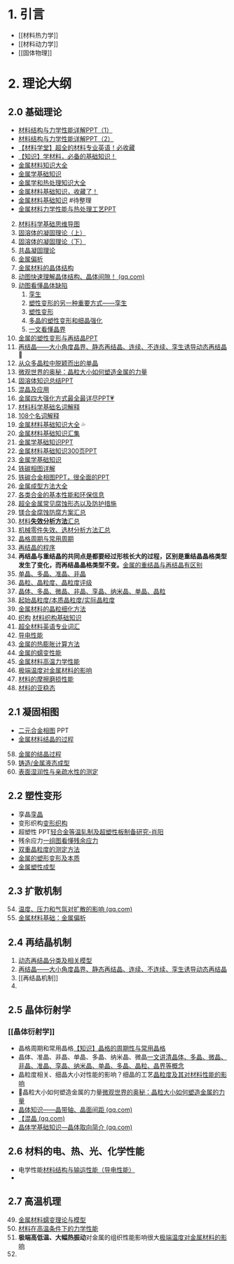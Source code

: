 # 1. 引言 
- [[材料热力学]]
- [[材料动力学]]
- [[固体物理]]

# 2. 理论大纲 
## 2.0 基础理论 
- [材料结构与力学性能详解PPT（1）](https://mp.weixin.qq.com/s/tqOAuePAzVni-XXxYqPpzw)
- [材料结构与力学性能详解PPT（2）](https://mp.weixin.qq.com/s/OX23pfLe-Dw6oUwuxYtwrA)
- [【材料学堂】超全的材料专业英语！必收藏](https://mp.weixin.qq.com/s/RRcl545ETJT8fXUk5a_geQ)
-  [【知识】学材料，必备的基础知识！](https://mp.weixin.qq.com/s/n6CM6pIycrKqXJ59AknnDw)
- [金属材料知识大全](https://mp.weixin.qq.com/s/d-GfjC8zWDMX3xeh26ItYg)
- [金属学基础知识](https://mp.weixin.qq.com/s/fggGxWoBOa9ADhzLq1H9zQ)
- [金属学和热处理知识大全](https://mp.weixin.qq.com/s/OgMDoqT1iW2bpOTsq3ACUg)
- [金属材料基础知识，收藏了！](https://mp.weixin.qq.com/s/KnFdg1P7P9xAUHPkSWZRCA)
- [金属材料基础知识](https://mp.weixin.qq.com/s/znTpZva7BtQl8kv9iA15Uw) #待整理 
- [金属材料力学性能与热处理工艺PPT](https://mp.weixin.qq.com/s/216X2Gtts_0-8Vy269AUHg) 
2.  [材料科学基础思维导图](https://mp.weixin.qq.com/s/FOZ_PbM_TOR7rC64Vee82Q)
3. [固溶体的凝固理论（上）](https://mp.weixin.qq.com/s/x3oxAGgz3WTTlMWXkS5Idg)  
4. [固溶体的凝固理论（下）](https://mp.weixin.qq.com/s?__biz=MzI3NDEzOTU1OQ==&mid=2247483765&idx=1&sn=a4dbefea596b881e7ee62b56e8594f06&chksm=eb19d1bddc6e58ab03dab06352803dcb31b6580562714bd2c6235761e509615ee473f3cf6ac8&cur_album_id=3307875031519330304&scene=189#wechat_redirect)
5. [共晶凝固理论](https://mp.weixin.qq.com/s/tE1wvKjSeeXOH9R_mNmLaA)
6. [金属偏析](https://mp.weixin.qq.com/s/9XI4Sxe1tgL_bnRxZ0NUdg)
7. [金属材料的晶体结构](https://mp.weixin.qq.com/s/_pOS-h8lEcGVNYb7AlVFWw)
8. [动图快速理解晶体结构、晶体间隙！ (qq.com)](https://mp.weixin.qq.com/s/IhccnozLOUfD1ZRNSTlI8A)
9. [动图看懂晶体缺陷](https://mp.weixin.qq.com/s/iyc7E8DTVNfvvAMFylYzEg)
	1. [孪生](https://mp.weixin.qq.com/s/7dF6j2nvpENgUb8BvJed8g)
	2. [塑性变形的另一种重要方式——孪生](https://mp.weixin.qq.com/s/pZncu-uZ7QPVibjjhFhjmg)
	3. [塑性变形](https://mp.weixin.qq.com/s/y8zbQbhjCdF5u0W9xg_Frg)
	4. [多晶的塑性变形和细晶强化](https://mp.weixin.qq.com/s/AuY7qlc2BHOuyfPHqloNGw)
	5. [一文看懂晶界](https://mp.weixin.qq.com/s/HNR1Pg3MLdws0nKE_9_Opw)
10. [金属的塑性变形与再结晶PPT](https://mp.weixin.qq.com/s/yrqigV0-2leqryeRYG3q2w)
11. [再结晶——大小角度晶界、静态再结晶、连续、不连续、孪生诱导动态再结晶 ](https://mp.weixin.qq.com/s/xXtB7IRe4nZTFuQwdLco-w)🧊
12. [从众多晶粒中脱颖而出的单晶](https://mp.weixin.qq.com/s/Oq2YMAbNDakOL7n1xs7iFQ)
13. [微观世界的奥秘：晶粒大小如何塑造金属的力量](https://mp.weixin.qq.com/s/3-HefPffBJ5rcugr8ToFwg)
14. [固溶体知识总结PPT](https://mp.weixin.qq.com/s/Qu54BESa_DSzky3g4CV0rw)
15. [混晶及应用](https://mp.weixin.qq.com/s/6wBw53uBU_VpJZEHPlUfrw) 
16. [金属四大强化方式最全最详尽PPT💗](https://mp.weixin.qq.com/s/IUGoqdamV3HVKUur5aCbCg)
17. [材料科学基础名词解释](https://mp.weixin.qq.com/s/QUR6hZta7I8M_Eap7v04iQ)
18. [108个名词解释](https://mp.weixin.qq.com/s/eWfRrMZiAmO9ePFba98GnQ)
19.  [金属材料基础知识大全](https://mp.weixin.qq.com/s/6Eyjl4c4JxpC7ETup_D5Kw) 💦
20. [金属材料基础知识汇集](https://mp.weixin.qq.com/s/KnFdg1P7P9xAUHPkSWZRCA)
21. [金属学基础知识PPT](https://mp.weixin.qq.com/s/K80vRO0AlKPLt_uIoQHQDw)
22. [金属材料基础知识300页PPT](https://mp.weixin.qq.com/s/RaKO-aq4eKyo70iRZ9EjXQ)
23. [金属学基础知识]( https://mp.weixin.qq.com/s/fggGxWoBOa9ADhzLq1H9zQ )
24.  [铁碳相图详解](https://mp.weixin.qq.com/s/P9nn7PiGruSG99WwylDkRg)
25. [铁碳合金相图PPT，很全面的PPT](https://mp.weixin.qq.com/s/lyuPe84bSDjcblaz6VIU6Q)
26. [金属成型方法大全](https://mp.weixin.qq.com/s/_24mLbEPz_ZStPbhzrhUPA)
27. [各类合金的基本性能和环保信息](https://mp.weixin.qq.com/s/gcVRSIPVYJe1v_PxIzdAMA)
28.  [超全金属常见腐蚀形态以及防护措施](https://mp.weixin.qq.com/s/0IZiyhl6ZyKAZIulLqnwgw)
29.  [镁合金腐蚀防腐方案汇总](https://mp.weixin.qq.com/s/r1eJBTcrytZDSSiwLeKeeQ)
30. [材料**失效分析方法**汇总](https://mp.weixin.qq.com/s/ylp11_81iF5jWCQvNnldqw)
31.  [机械零件失效、选材分析方法汇总](https://mp.weixin.qq.com/s/ErqGpSrFcIu9_DO34iXfBg)
32. [晶格周期与常用周期](https://mp.weixin.qq.com/s/RzoBJZWH4OLCQv9hJd0Htg)
33. [再结晶的程序](https://mp.weixin.qq.com/s/M3IybSiqOrMYSPqxcRcG8g)
34. **再结晶与重结晶的共同点是都要经过形核长大的过程，区别是重结晶晶格类型发生了变化，而再结晶晶格类型不变。**[金属的重结晶与再结晶有区别](https://mp.weixin.qq.com/s/18zUAMXO5b6zqtF6Oe0SfQ)
35. [单晶、多晶、准晶、非晶](https://mp.weixin.qq.com/s/2hpMZcCxQArEZ8MsAw8-vQ)
36. [晶粒、晶粒度、晶粒度评级](https://mp.weixin.qq.com/s/3t2RJY7pHDpZA08jpVRZ4w)
37. [晶体、多晶、微晶、非晶、孪晶、纳米晶、单晶、晶粒](https://mp.weixin.qq.com/s/yIjNwybWK5N-W4XtQf0Hww)
38. [起始晶粒度/本质晶粒度/实际晶粒度](https://mp.weixin.qq.com/s/CMAt6-fHccontpX4IZL_2g)
39. [金属材料的晶粒细化方法](https://mp.weixin.qq.com/s/dXsSI00-fFwB0V5eahdB8g)
40. [织构](https://mp.weixin.qq.com/s/EkLLWqzBRoYOa6p82v9RkQ?poc_token=HNvybmWjEYT2zUqOcf8GH2AgLjrLraORDhrjilAK) [材料织构基础知识](https://mp.weixin.qq.com/s/_AbqRN8y8vQVZ6jFUGutvg) 
41. [超全材料英语专业词汇](https://mp.weixin.qq.com/s/RRcl545ETJT8fXUk5a_geQ)
42. [导电性能](https://mp.weixin.qq.com/s/hIbGfztp-JDnJTFRPNxohQ)
43. [金属的热膨胀计算方法](https://mp.weixin.qq.com/s/LdDJaAoMIS_cOsxv1y5IAw)
44. [金属的蠕变性能]( https://mp.weixin.qq.com/s/LSNgcTdgZsR_yUq9u6ksZQ )
45. [金属材料高温力学性能](https://mp.weixin.qq.com/s/ncBml74f1y9unEawJUxE_w)
46. [极端温度对金属材料的影响](https://mp.weixin.qq.com/s/AT9wCAN3IW4f3O8Ji0XjUg)
47. [材料的摩擦磨损性能](https://mp.weixin.qq.com/s/utBbfhsnovH86DCFmOxb0A)
48. [材料的亚稳态](https://mp.weixin.qq.com/s/uZU8-BfooxnoOdRRhDn_MA)

## 2.1 凝固相图
- [二元合金相图](https://mp.weixin.qq.com/s/L-kPd-UfKAwIiGuEwcGIqw) PPT 
- [金属材料结晶的过程](https://mp.weixin.qq.com/s/2M5XHTorkgAnb4Czu2iFQQ)
58. [金属的结晶过程](https://mp.weixin.qq.com/s/yjF_F1sQTiEmE_H26CzzeA)
59. [铸造/金属液态成型](https://mp.weixin.qq.com/s/QXS4IBNjtFUvRivII00vqQ)
60. [表面湿润性与亲疏水性的测定](https://mp.weixin.qq.com/s/Z-DrBS8lMf_pVAkYoNwWGQ)

## 2.2 塑性变形 
- 孪晶[孪晶](https://mp.weixin.qq.com/s/7dF6j2nvpENgUb8BvJed8g)
- 变形织构[变形织构](https://mp.weixin.qq.com/s/EkLLWqzBRoYOa6p82v9RkQ)
- 超塑性 PPT[轻合金等温轧制及超塑性板制备研究-肖阳](https://mp.weixin.qq.com/s/eMwqqP2pYMga3feBf9lxUA)
- 残余应力[一组图看懂残余应力](https://mp.weixin.qq.com/s/hkEtSR2pitkSUcxVq4PEGw)
- [双重晶粒度的测定方法](https://mp.weixin.qq.com/s/hwU1sbOLNZCkmHFzNhicIw)
- [金属的塑形变形及本质](https://mp.weixin.qq.com/s/xFGJRFO5cUG07cjLE2dJeg)
-  [金属塑性成型](https://mp.weixin.qq.com/s/fNzZNx0lceo_vk6Kd-RqhA)


## 2.3 扩散机制 
54. [温度、压力和气氛对扩散的影响 (qq.com)](https://mp.weixin.qq.com/s/GFqEnd-HTOXfFx9c7tRvDg)
55. [金属材料基础：金属偏析](https://mp.weixin.qq.com/s/GbJm6j0-Sfsm-TE0nTymuQ)


## 2.4 再结晶机制 
1. [动态再结晶分类及相关模型](https://mp.weixin.qq.com/s/50LGNP2RSn2ve3ClN3rufQ)
 2. [再结晶——大小角度晶界、静态再结晶、连续、不连续、孪生诱导动态再结晶](https://mp.weixin.qq.com/s/qhdL3FmaqwRGwJL7QZ-WBw)
 3. [[再结晶机制]]
 4. 


## 2.5 晶体衍射学 
### [[晶体衍射学]]
- 晶格周期和常用晶格[【知识】晶格的周期性与常用晶格](https://mp.weixin.qq.com/s/RzoBJZWH4OLCQv9hJd0Htg)
- 晶体、准晶、非晶、单晶、多晶、纳米晶、微晶[一文讲清晶体、多晶、微晶、非晶、准晶、孪晶、纳米晶、单晶、多晶、晶粒、晶界等概念](https://mp.weixin.qq.com/s/yIjNwybWK5N-W4XtQf0Hww)
- 晶粒度相关、细晶大小对性能的影响？细晶的工艺[晶粒度及其对材料性能的影响](https://mp.weixin.qq.com/s/T37DEF0fyN4EnYUfrVdyWA)
- 🫧晶粒大小如何塑造金属的力量[微观世界的奥秘：晶粒大小如何塑造金属的力量](https://mp.weixin.qq.com/s/naI1UjZD6pMdxPWaUBaqRg)
- [晶体知识——晶带轴、晶面间距 (qq.com)](https://mp.weixin.qq.com/s/wjfGFGavuKt-EdJSFEKWBA)
-  [【混晶 (qq.com)](https://mp.weixin.qq.com/s/z7y2rrj66bhQYUAVU_CJHQ)
-  [晶体学基础知识—晶体取向简介 (qq.com)](https://mp.weixin.qq.com/s/YeuCWOCJjjiWWJOlq_9tPQ)


## 2.6 材料的电、热、光、化学性能
- 电学性能[材料结构与输运性能（导电性能）](https://mp.weixin.qq.com/s/hIbGfztp-JDnJTFRPNxohQ)
- 

## 2.7 高温机理 
49. [金属材料蠕变理论与模型](https://mp.weixin.qq.com/s/x8WCjlMt-pXuEoR0XwmXOg)
50. [材料在高温条件下的力学性能](https://mp.weixin.qq.com/s/wYG4pCWo_YFUVi_31lV5rg)
51. **极端高低温、大幅热振动**对金属的组织性能影响很大[极端温度对金属材料的影响](https://mp.weixin.qq.com/s/AT9wCAN3IW4f3O8Ji0XjUg)
52. 